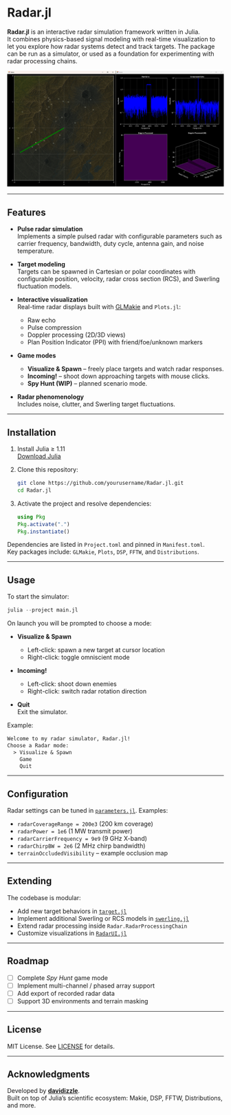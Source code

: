 # Radar.jl

**Radar.jl** is an interactive radar simulation framework written in Julia.  
It combines physics-based signal modeling with real-time visualization to let you explore how radar systems detect and track targets. The package can be run as a simulator, or used as a foundation for experimenting with radar processing chains.

<p align="center">
  <img src="docs/screenshot1.png" alt="Radar PPI Example" width="600">
</p>

---

## Features

- **Pulse radar simulation**  
  Implements a simple pulsed radar with configurable parameters such as carrier frequency, bandwidth, duty cycle, antenna gain, and noise temperature.

- **Target modeling**  
  Targets can be spawned in Cartesian or polar coordinates with configurable position, velocity, radar cross section (RCS), and Swerling fluctuation models.

- **Interactive visualization**  
  Real-time radar displays built with [GLMakie](https://makie.juliaplots.org/stable/) and `Plots.jl`:
  - Raw echo
  - Pulse compression
  - Doppler processing (2D/3D views)
  - Plan Position Indicator (PPI) with friend/foe/unknown markers

- **Game modes**  
  - **Visualize & Spawn** – freely place targets and watch radar responses.  
  - **Incoming!** – shoot down approaching targets with mouse clicks.  
  - **Spy Hunt (WIP)** – planned scenario mode.

- **Radar phenomenology**  
  Includes noise, clutter, and Swerling target fluctuations.

---

## Installation

1. Install Julia ≥ 1.11  
   [Download Julia](https://julialang.org/downloads/)

2. Clone this repository:
   ```bash
   git clone https://github.com/yourusername/Radar.jl.git
   cd Radar.jl
   ```

3. Activate the project and resolve dependencies:
   ```julia
   using Pkg
   Pkg.activate(".")
   Pkg.instantiate()
   ```

Dependencies are listed in `Project.toml` and pinned in `Manifest.toml`.  
Key packages include: `GLMakie`, `Plots`, `DSP`, `FFTW`, and `Distributions`.

---

## Usage

To start the simulator:

```julia
julia --project main.jl
```

On launch you will be prompted to choose a mode:

- **Visualize & Spawn**  
  - Left-click: spawn a new target at cursor location  
  - Right-click: toggle omniscient mode  

- **Incoming!**  
  - Left-click: shoot down enemies  
  - Right-click: switch radar rotation direction  

- **Quit**  
  Exit the simulator.

Example:

```text
Welcome to my radar simulator, Radar.jl!
Choose a Radar mode:
  > Visualize & Spawn
    Game
    Quit
```

---

## Configuration

Radar settings can be tuned in [`parameters.jl`](./parameters.jl). Examples:

- `radarCoverageRange = 200e3` (200 km coverage)
- `radarPower = 1e6` (1 MW transmit power)
- `radarCarrierFrequency = 9e9` (9 GHz X-band)
- `radarChirpBW = 2e6` (2 MHz chirp bandwidth)
- `terrainOccludedVisibility` – example occlusion map

---

## Extending

The codebase is modular:

- Add new target behaviors in [`target.jl`](./target.jl)  
- Implement additional Swerling or RCS models in [`swerling.jl`](./swerling.jl)  
- Extend radar processing inside `Radar.RadarProcessingChain`  
- Customize visualizations in [`RadarUI.jl`](./RadarUI.jl)  

---

## Roadmap

- [ ] Complete *Spy Hunt* game mode  
- [ ] Implement multi-channel / phased array support  
- [ ] Add export of recorded radar data  
- [ ] Support 3D environments and terrain masking  

---

## License

MIT License. See [LICENSE](LICENSE) for details.

---

## Acknowledgments

Developed by **[davidizzle](mailto:davide.ferretti.j@gmail.com)**.  
Built on top of Julia’s scientific ecosystem: Makie, DSP, FFTW, Distributions, and more.
